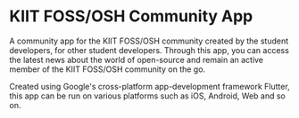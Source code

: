 # KIIT FOSS/OSH Community App

A community app for the KIIT FOSS/OSH community  created by the student developers, for other student developers.
Through this app, you can access the latest news about the world of open-source and remain an active member of the KIIT FOSS/OSH community on the go.

Created using Google's cross-platform app-development framework Flutter, this app can be run on various platforms such as iOS, Android, Web and so on.
